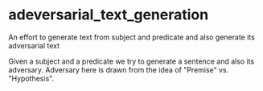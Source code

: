 # adeversarial_text_generation
An effort to generate text from subject and predicate and also generate its adversarial text

Given a subject and a predicate we try to generate a sentence and also its adversary. Adversary here is drawn from the idea of "Premise" vs. "Hypothesis". 
